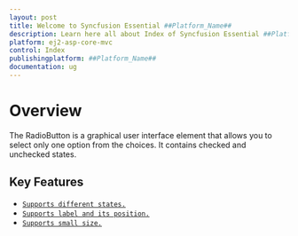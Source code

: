 ```yaml
---
layout: post
title: Welcome to Syncfusion Essential ##Platform_Name##
description: Learn here all about Index of Syncfusion Essential ##Platform_Name## widgets based on HTML5 and jQuery.
platform: ej2-asp-core-mvc
control: Index
publishingplatform: ##Platform_Name##
documentation: ug
---
```


# Overview

The RadioButton is a graphical user interface element that allows you to select only one option from the choices.
It contains checked and unchecked states.

## Key Features

* [`Supports different states.`](getting-started#change-the-radiobutton-state)
* [`Supports label and its position.`](label-and-size#label)
* [`Supports small size.`](label-and-size#size)
